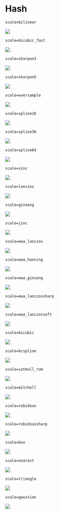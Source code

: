 # Hash

    scale=bilinear
![](hash/bilinear.png)

    scale=bicubic_fast
![](hash/bicubic_fast.png)

    scale=sharpen3
![](hash/sharpen3.png)

    scale=sharpen5
![](hash/sharpen5.png)

    scale=oversample
![](hash/oversample.png)

    scale=spline16
![](hash/spline16.png)

    scale=spline36
![](hash/spline36.png)

    scale=spline64
![](hash/spline64.png)

    scale=sinc
![](hash/sinc.png)

    scale=lanczos
![](hash/lanczos.png)

    scale=ginseng
![](hash/ginseng.png)

    scale=jinc
![](hash/jinc.png)

    scale=ewa_lanczos
![](hash/ewa_lanczos.png)

    scale=ewa_hanning
![](hash/ewa_hanning.png)

    scale=ewa_ginseng
![](hash/ewa_ginseng.png)

    scale=ewa_lanczossharp
![](hash/ewa_lanczossharp.png)

    scale=ewa_lanczossoft
![](hash/ewa_lanczossoft.png)

    scale=bicubic
![](hash/bicubic.png)

    scale=bcspline
![](hash/bcspline.png)

    scale=catmull_rom
![](hash/catmull_rom.png)

    scale=mitchell
![](hash/mitchell.png)

    scale=robidoux
![](hash/robidoux.png)

    scale=robidouxsharp
![](hash/robidouxsharp.png)

    scale=box
![](hash/box.png)

    scale=nearest
![](hash/nearest.png)

    scale=triangle
![](hash/triangle.png)

    scale=gaussian
![](hash/gaussian.png)
